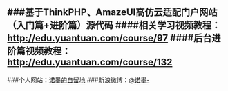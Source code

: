 ###基于ThinkPHP、AmazeUI高仿云适配门户网站（入门篇+进阶篇）源代码
####相关学习视频教程：	http://edu.yuantuan.com/course/97
####后台进阶篇视频教程：http://edu.yuantuan.com/course/132
---

###个人网站：[诺墨的自留地](http://www.normalcoder.com/)
###新浪微博：[@诺墨-](http://weibo.com/normal1017)
